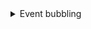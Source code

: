 <details>
  <summary>Event bubbling</summary>

자바스크립트에서 DOM 이벤트가 어떻게 동작하는지를 이해하려면, 이벤트 전파(Event Propagation) 과정을 알아야 한다. 이벤트 전파는 크게 **캡처링(Capturing)**과 버블링(Bubbling) 두 단계가 있으며, 그중 버블링 단계가 실무에서 자주 쓰이는 핵심 개념이다. 이번 설명에서는 이벤트 버블링이 무엇이고 어떻게 동작하는지, 그리고 이를 통해 어떻게 이벤트 처리를 효율적으로 할 수 있는지 자세히 다룬다.

- 이벤트 전파(Propagation)란 무엇인가

DOM 요소에서 특정 이벤트(클릭, 키 입력 등)가 발생하면, 해당 이벤트는 브라우저가 미리 정의해둔 전파 과정을 거쳐 전달된다. 이 전파 과정은 다음과 같은 3단계로 구분된다.
	1.	캡처링(Capturing) 단계
이벤트가 **문서(document)**에서 시작하여 하위 요소로 하나씩 내려가면서 전파되는 단계이다. (Top → Down)
	2.	타깃(Target) 단계
이벤트가 최종으로 도달한 요소, 즉 실제로 이벤트가 발생한 그 요소에서 이벤트 핸들러가 실행되는 단계이다.
	3.	버블링(Bubbling) 단계
이벤트가 발생한 요소로부터 다시 상위 요소(부모 → 조상)로 올라가면서 전파되는 단계이다. (Down → Top)

기본적으로 브라우저 이벤트 전파 순서는 캡처링 → 타깃 → 버블링이며, 이 중에서 가장 흔히 다루는 것이 이벤트 버블링이다.

- 이벤트 버블링(Event Bubbling)이란

이벤트 버블링은 “하위 요소에서 발생한 이벤트가 상위 요소까지 단계적으로 전파되는 현상”을 말한다. 예를 들어 <button> 내부에 <span> 태그가 있는 상황에서 <span>을 클릭하더라도, 그 클릭 이벤트가 부모 요소인 <button>으로 전파되어 발생한다는 것이다.

예시 구조

<div id="parent">
  <button id="childButton">
    <span id="innerText">클릭하세요</span>
  </button>
</div>

위와 같은 구조에서 #innerText 요소를 클릭하면 다음과 같은 순서로 이벤트가 전파된다.

1. 가장 먼저 #innerText에서 이벤트가 발생한다.
2. 이벤트가 버블링 과정을 거치며 #childButton → #parent 순으로 전달된다.
3. 최종적으로 document에 이르기까지 전파될 수도 있다.

- 이벤트 버블링이 중요한 이유
	1.	이벤트 핸들러 중복을 피할 수 있다
하위 요소 각각에 이벤트 핸들러를 달지 않고 상위 요소에만 달아도, 하위 요소에서 발생하는 이벤트를 한 곳에서 처리할 수 있게 된다. 이를 흔히 **이벤트 위임(Event Delegation)**이라고 부른다.
	2.	유지보수가 용이하다
이벤트 버블링 과정을 이해해두면 DOM 구조가 복잡해져도 이벤트 흐름을 추적하기 쉽다. 또한, event.stopPropagation() 등을 통해 특정 요소에서 전파를 멈출 수 있으므로, 예기치 않은 이벤트 중복 실행이나 충돌을 예방하기에도 편리하다.




</details>